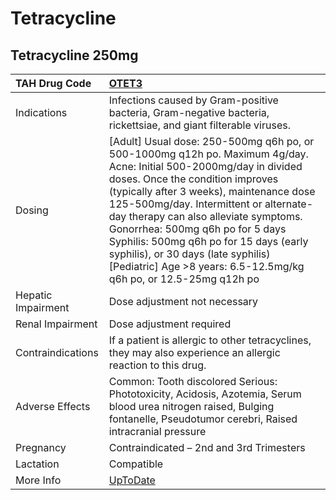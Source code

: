 # Tetracycline

## Tetracycline 250mg

| TAH Drug Code      | [OTET3](https://www.tahsda.org.tw/drugs/hissearch.php?drug_code=OTET3)                                                                                                                                                                                                                                                                                                                                                                                                        |
|:-------------------|:------------------------------------------------------------------------------------------------------------------------------------------------------------------------------------------------------------------------------------------------------------------------------------------------------------------------------------------------------------------------------------------------------------------------------------------------------------------------------|
| Indications        | Infections caused by Gram-positive bacteria, Gram-negative bacteria, rickettsiae, and giant filterable viruses.                                                                                                                                                                                                                                                                                                                                                               |
| Dosing             | [Adult] Usual dose: 250-500mg q6h po, or 500-1000mg q12h po. Maximum 4g/day. Acne: Initial 500-2000mg/day in divided doses. Once the condition improves (typically after 3 weeks), maintenance dose 125-500mg/day. Intermittent or alternate-day therapy can also alleviate symptoms. Gonorrhea: 500mg q6h po for 5 days Syphilis: 500mg q6h po for 15 days (early syphilis), or 30 days (late syphilis) [Pediatric] Age >8 years: 6.5-12.5mg/kg q6h po, or 12.5-25mg q12h po |
| Hepatic Impairment | Dose adjustment not necessary                                                                                                                                                                                                                                                                                                                                                                                                                                                 |
| Renal Impairment   | Dose adjustment required                                                                                                                                                                                                                                                                                                                                                                                                                                                      |
| Contraindications  | If a patient is allergic to other tetracyclines, they may also experience an allergic reaction to this drug.                                                                                                                                                                                                                                                                                                                                                                  |
| Adverse Effects    | Common: Tooth discolored Serious: Phototoxicity, Acidosis, Azotemia, Serum blood urea nitrogen raised, Bulging fontanelle, Pseudotumor cerebri, Raised intracranial pressure                                                                                                                                                                                                                                                                                                  |
| Pregnancy          | Contraindicated – 2nd and 3rd Trimesters                                                                                                                                                                                                                                                                                                                                                                                                                                      |
| Lactation          | Compatible                                                                                                                                                                                                                                                                                                                                                                                                                                                                    |
| More Info          | [UpToDate](https://www.uptodate.com/contents/tetracycline-drug-information)                                                                                                                                                                                                                                                                                                                                                                                                   |

